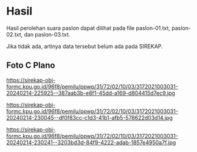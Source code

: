 # Hasil

Hasil perolehan suara paslon dapat dilihat pada file paslon-01.txt, paslon-02.txt, dan paslon-03.txt.

Jika tidak ada, artinya data tersebut belum ada pada SIREKAP.

## Foto C Plano

https://sirekap-obj-formc.kpu.go.id/96f8/pemilu/ppwp/31/72/02/10/03/3172021003031-20240214-225925--387aab3b-e8f1-45dd-a169-d804415d7ec9.jpg

https://sirekap-obj-formc.kpu.go.id/96f8/pemilu/ppwp/31/72/02/10/03/3172021003031-20240214-230045--df0f83cc-c1d3-41b1-afb5-578622d03d14.jpg

https://sirekap-obj-formc.kpu.go.id/96f8/pemilu/ppwp/31/72/02/10/03/3172021003031-20240214-230241--3203bd3d-84f9-4222-adab-1857e4950a7f.jpg
